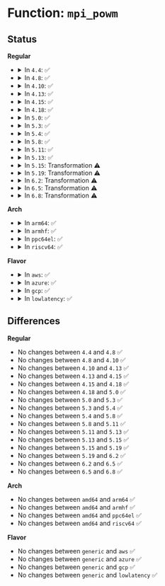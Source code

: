 # Function: <code>mpi_powm</code>

## Status
<b>Regular</b>
<ul>
<li>
<details>
<summary>In <code>4.4</code>: ✅</summary>

```c
int mpi_powm(MPI res, MPI base, MPI exp, MPI mod);
```

**Collision:** Unique Global

**Inline:** No

**Transformation:** False

**Instances:**

```
In lib/mpi/mpi-pow.c (ffffffff81418b30)
Location: lib/mpi/mpi-pow.c:36
Inline: False
Direct callers:
  - crypto/asymmetric_keys/rsa.c:RSA_verify_signature
  - lib/digsig.c:digsig_verify
```
**Symbols:**

```
ffffffff81418b30-ffffffff8141953f: mpi_powm (STB_GLOBAL)
```
</details>
</li>
<li>
<details>
<summary>In <code>4.8</code>: ✅</summary>

```c
int mpi_powm(MPI res, MPI base, MPI exp, MPI mod);
```

**Collision:** Unique Global

**Inline:** No

**Transformation:** False

**Instances:**

```
In lib/mpi/mpi-pow.c (ffffffff814607a0)
Location: lib/mpi/mpi-pow.c:36
Inline: False
Direct callers:
  - security/keys/dh.c:keyctl_dh_compute
  - lib/digsig.c:digsig_verify
```
**Symbols:**

```
ffffffff814607a0-ffffffff8146129f: mpi_powm (STB_GLOBAL)
```
</details>
</li>
<li>
<details>
<summary>In <code>4.10</code>: ✅</summary>

```c
int mpi_powm(MPI res, MPI base, MPI exp, MPI mod);
```

**Collision:** Unique Global

**Inline:** No

**Transformation:** False

**Instances:**

```
In lib/mpi/mpi-pow.c (ffffffff8147f270)
Location: lib/mpi/mpi-pow.c:36
Inline: False
Direct callers:
  - security/keys/dh.c:keyctl_dh_compute
  - lib/digsig.c:digsig_verify
```
**Symbols:**

```
ffffffff8147f270-ffffffff8147fdb1: mpi_powm (STB_GLOBAL)
```
</details>
</li>
<li>
<details>
<summary>In <code>4.13</code>: ✅</summary>

```c
int mpi_powm(MPI res, MPI base, MPI exp, MPI mod);
```

**Collision:** Unique Global

**Inline:** No

**Transformation:** False

**Instances:**

```
In lib/mpi/mpi-pow.c (ffffffff814885f0)
Location: lib/mpi/mpi-pow.c:36
Inline: False
Direct callers:
  - crypto/dh.c:dh_compute_value
  - lib/digsig.c:digsig_verify
```
**Symbols:**

```
ffffffff814885f0-ffffffff8148906b: mpi_powm (STB_GLOBAL)
```
</details>
</li>
<li>
<details>
<summary>In <code>4.15</code>: ✅</summary>

```c
int mpi_powm(MPI res, MPI base, MPI exp, MPI mod);
```

**Collision:** Unique Global

**Inline:** No

**Transformation:** False

**Instances:**

```
In lib/mpi/mpi-pow.c (ffffffff814c4770)
Location: lib/mpi/mpi-pow.c:37
Inline: False
Direct callers:
  - crypto/dh.c:dh_compute_value
  - lib/digsig.c:digsig_verify
```
**Symbols:**

```
ffffffff814c4770-ffffffff814c51a6: mpi_powm (STB_GLOBAL)
```
</details>
</li>
<li>
<details>
<summary>In <code>4.18</code>: ✅</summary>

```c
int mpi_powm(MPI res, MPI base, MPI exp, MPI mod);
```

**Collision:** Unique Global

**Inline:** No

**Transformation:** False

**Instances:**

```
In lib/mpi/mpi-pow.c (ffffffff814f5600)
Location: lib/mpi/mpi-pow.c:37
Inline: False
Direct callers:
  - crypto/dh.c:dh_compute_value
  - lib/digsig.c:digsig_verify
```
**Symbols:**

```
ffffffff814f5600-ffffffff814f6090: mpi_powm (STB_GLOBAL)
```
</details>
</li>
<li>
<details>
<summary>In <code>5.0</code>: ✅</summary>

```c
int mpi_powm(MPI res, MPI base, MPI exp, MPI mod);
```

**Collision:** Unique Global

**Inline:** No

**Transformation:** False

**Instances:**

```
In lib/mpi/mpi-pow.c (ffffffff81509960)
Location: lib/mpi/mpi-pow.c:37
Inline: False
Direct callers:
  - crypto/dh.c:dh_compute_value
  - crypto/dh.c:dh_compute_value
  - lib/digsig.c:digsig_verify
```
**Symbols:**

```
ffffffff81509960-ffffffff8150a486: mpi_powm (STB_GLOBAL)
```
</details>
</li>
<li>
<details>
<summary>In <code>5.3</code>: ✅</summary>

```c
int mpi_powm(MPI res, MPI base, MPI exp, MPI mod);
```

**Collision:** Unique Global

**Inline:** No

**Transformation:** False

**Instances:**

```
In lib/mpi/mpi-pow.c (ffffffff81537af0)
Location: lib/mpi/mpi-pow.c:24
Inline: False
Direct callers:
  - crypto/dh.c:dh_compute_value
  - crypto/dh.c:dh_compute_value
  - crypto/rsa.c:rsa_dec
  - crypto/rsa.c:rsa_enc
```
**Symbols:**

```
ffffffff81537af0-ffffffff81538540: mpi_powm (STB_GLOBAL)
```
</details>
</li>
<li>
<details>
<summary>In <code>5.4</code>: ✅</summary>

```c
int mpi_powm(MPI res, MPI base, MPI exp, MPI mod);
```

**Collision:** Unique Global

**Inline:** No

**Transformation:** False

**Instances:**

```
In lib/mpi/mpi-pow.c (ffffffff81558910)
Location: lib/mpi/mpi-pow.c:24
Inline: False
Direct callers:
  - crypto/dh.c:dh_compute_value
  - crypto/dh.c:dh_compute_value
  - crypto/rsa.c:rsa_dec
  - crypto/rsa.c:rsa_enc
```
**Symbols:**

```
ffffffff81558910-ffffffff81559360: mpi_powm (STB_GLOBAL)
```
</details>
</li>
<li>
<details>
<summary>In <code>5.8</code>: ✅</summary>

```c
int mpi_powm(MPI res, MPI base, MPI exp, MPI mod);
```

**Collision:** Unique Global

**Inline:** No

**Transformation:** False

**Instances:**

```
In lib/mpi/mpi-pow.c (ffffffff815e21c0)
Location: lib/mpi/mpi-pow.c:24
Inline: False
Direct callers:
  - crypto/dh.c:dh_compute_value
  - crypto/dh.c:dh_is_pubkey_valid
  - crypto/rsa.c:rsa_dec
  - crypto/rsa.c:rsa_enc
```
**Symbols:**

```
ffffffff815e21c0-ffffffff815e2c0b: mpi_powm (STB_GLOBAL)
```
</details>
</li>
<li>
<details>
<summary>In <code>5.11</code>: ✅</summary>

```c
int mpi_powm(MPI res, MPI base, MPI exp, MPI mod);
```

**Collision:** Unique Global

**Inline:** No

**Transformation:** False

**Instances:**

```
In lib/mpi/mpi-pow.c (ffffffff816061d0)
Location: lib/mpi/mpi-pow.c:24
Inline: False
Direct callers:
  - crypto/dh.c:dh_compute_value
  - crypto/dh.c:dh_is_pubkey_valid
  - crypto/rsa.c:rsa_dec
  - crypto/rsa.c:rsa_enc
  - lib/mpi/ec.c:mpi_ec_curve_point
  - lib/mpi/ec.c:mpi_ec_curve_point
  - lib/mpi/ec.c:add_points_weierstrass
  - lib/mpi/ec.c:add_points_weierstrass
  - lib/mpi/ec.c:add_points_weierstrass
  - lib/mpi/ec.c:dup_point_weierstrass
```
**Symbols:**

```
ffffffff816061d0-ffffffff81606c19: mpi_powm (STB_GLOBAL)
```
</details>
</li>
<li>
<details>
<summary>In <code>5.13</code>: ✅</summary>

```c
int mpi_powm(MPI res, MPI base, MPI exp, MPI mod);
```

**Collision:** Unique Global

**Inline:** No

**Transformation:** False

**Instances:**

```
In lib/mpi/mpi-pow.c (ffffffff815e8f10)
Location: lib/mpi/mpi-pow.c:24
Inline: False
Direct callers:
  - crypto/dh.c:dh_compute_value
  - crypto/dh.c:dh_compute_value
  - crypto/rsa.c:rsa_dec
  - crypto/rsa.c:rsa_enc
  - lib/mpi/ec.c:mpi_ec_curve_point
  - lib/mpi/ec.c:mpi_ec_curve_point
  - lib/mpi/ec.c:add_points_weierstrass
  - lib/mpi/ec.c:add_points_weierstrass
  - lib/mpi/ec.c:add_points_weierstrass
  - lib/mpi/ec.c:dup_point_weierstrass
```
**Symbols:**

```
ffffffff815e8f10-ffffffff815e9973: mpi_powm (STB_GLOBAL)
```
</details>
</li>
<li>
<details>
<summary>In <code>5.15</code>: Transformation ⚠️</summary>

```c
int mpi_powm(MPI res, MPI base, MPI exp, MPI mod);
```

**Collision:** Unique Global

**Inline:** No

**Transformation:** True

**Instances:**

```
In lib/mpi/mpi-pow.c (0)
Location: lib/mpi/mpi-pow.c:24
Inline: False
Direct callers:
  - crypto/dh.c:dh_compute_value
  - crypto/dh.c:dh_compute_value
  - crypto/rsa.c:rsa_dec
  - crypto/rsa.c:rsa_enc
  - lib/mpi/ec.c:mpi_ec_curve_point
  - lib/mpi/ec.c:mpi_ec_curve_point
  - lib/mpi/ec.c:add_points_weierstrass
  - lib/mpi/ec.c:add_points_weierstrass
  - lib/mpi/ec.c:add_points_weierstrass
  - lib/mpi/ec.c:dup_point_weierstrass
```
**Symbols:**

```
ffffffff81cde584-ffffffff81cde5a1: mpi_powm.cold (STB_LOCAL)
ffffffff816552b0-ffffffff81655d1c: mpi_powm (STB_GLOBAL)
```
</details>
</li>
<li>
<details>
<summary>In <code>5.19</code>: Transformation ⚠️</summary>

```c
int mpi_powm(MPI res, MPI base, MPI exp, MPI mod);
```

**Collision:** Unique Global

**Inline:** No

**Transformation:** True

**Instances:**

```
In lib/mpi/mpi-pow.c (0)
Location: lib/mpi/mpi-pow.c:24
Inline: False
Direct callers:
  - crypto/dh.c:dh_compute_value
  - crypto/rsa.c:rsa_dec
  - crypto/rsa.c:rsa_enc
  - lib/mpi/ec.c:mpi_ec_curve_point
  - lib/mpi/ec.c:mpi_ec_curve_point
  - lib/mpi/ec.c:add_points_weierstrass
  - lib/mpi/ec.c:add_points_weierstrass
  - lib/mpi/ec.c:add_points_weierstrass
  - lib/mpi/ec.c:dup_point_weierstrass
```
**Symbols:**

```
ffffffff81ea48c3-ffffffff81ea490c: mpi_powm.cold (STB_LOCAL)
ffffffff8176c7c0-ffffffff8176d383: mpi_powm (STB_GLOBAL)
```
</details>
</li>
<li>
<details>
<summary>In <code>6.2</code>: Transformation ⚠️</summary>

```c
int mpi_powm(MPI res, MPI base, MPI exp, MPI mod);
```

**Collision:** Unique Global

**Inline:** No

**Transformation:** True

**Instances:**

```
In lib/mpi/mpi-pow.c (0)
Location: lib/mpi/mpi-pow.c:24
Inline: False
Direct callers:
  - crypto/dh.c:dh_compute_value
  - crypto/rsa.c:rsa_dec
  - crypto/rsa.c:rsa_dec
  - crypto/rsa.c:rsa_enc
  - lib/mpi/ec.c:mpi_ec_curve_point
  - lib/mpi/ec.c:mpi_ec_curve_point
  - lib/mpi/ec.c:add_points_weierstrass
  - lib/mpi/ec.c:add_points_weierstrass
  - lib/mpi/ec.c:add_points_weierstrass
  - lib/mpi/ec.c:dup_point_weierstrass
```
**Symbols:**

```
ffffffff8208d4be-ffffffff8208d507: mpi_powm.cold (STB_LOCAL)
ffffffff8189bea0-ffffffff8189ca63: mpi_powm (STB_GLOBAL)
```
</details>
</li>
<li>
<details>
<summary>In <code>6.5</code>: Transformation ⚠️</summary>

```c
int mpi_powm(MPI res, MPI base, MPI exp, MPI mod);
```

**Collision:** Unique Global

**Inline:** No

**Transformation:** True

**Instances:**

```
In lib/mpi/mpi-pow.c (0)
Location: lib/mpi/mpi-pow.c:24
Inline: False
Direct callers:
  - crypto/dh.c:dh_compute_value
  - crypto/rsa.c:rsa_dec
  - crypto/rsa.c:rsa_dec
  - crypto/rsa.c:rsa_enc
  - lib/mpi/ec.c:mpi_ec_curve_point
  - lib/mpi/ec.c:mpi_ec_curve_point
  - lib/mpi/ec.c:add_points_weierstrass
  - lib/mpi/ec.c:add_points_weierstrass
  - lib/mpi/ec.c:add_points_weierstrass
  - lib/mpi/ec.c:dup_point_weierstrass
```
**Symbols:**

```
ffffffff8210d85c-ffffffff8210d8a5: mpi_powm.cold (STB_LOCAL)
ffffffff818de490-ffffffff818df028: mpi_powm (STB_GLOBAL)
```
</details>
</li>
<li>
<details>
<summary>In <code>6.8</code>: Transformation ⚠️</summary>

```c
int mpi_powm(MPI res, MPI base, MPI exp, MPI mod);
```

**Collision:** Unique Global

**Inline:** No

**Transformation:** True

**Instances:**

```
In lib/crypto/mpi/mpi-pow.c (0)
Location: lib/crypto/mpi/mpi-pow.c:24
Inline: False
Direct callers:
  - crypto/dh.c:dh_compute_value
  - crypto/rsa.c:rsa_dec
  - crypto/rsa.c:rsa_dec
  - crypto/rsa.c:rsa_enc
  - lib/crypto/mpi/ec.c:mpi_ec_curve_point
  - lib/crypto/mpi/ec.c:mpi_ec_curve_point
  - lib/crypto/mpi/ec.c:add_points_weierstrass
  - lib/crypto/mpi/ec.c:add_points_weierstrass
  - lib/crypto/mpi/ec.c:add_points_weierstrass
  - lib/crypto/mpi/ec.c:dup_point_weierstrass
```
**Symbols:**

```
ffffffff821d727a-ffffffff821d72c3: mpi_powm.cold (STB_LOCAL)
ffffffff81875090-ffffffff81875c30: mpi_powm (STB_GLOBAL)
```
</details>
</li>
</ul>
<b>Arch</b>
<ul>
<li>
<details>
<summary>In <code>arm64</code>: ✅</summary>

```c
int mpi_powm(MPI res, MPI base, MPI exp, MPI mod);
```

**Collision:** Unique Global

**Inline:** No

**Transformation:** False

**Instances:**

```
In lib/mpi/mpi-pow.c (ffff800010665118)
Location: lib/mpi/mpi-pow.c:24
Inline: False
Direct callers:
  - crypto/dh.c:dh_compute_value
  - crypto/dh.c:dh_compute_value
```
**Symbols:**

```
ffff800010665118-ffff8000106659e8: mpi_powm (STB_GLOBAL)
```
</details>
</li>
<li>
<details>
<summary>In <code>armhf</code>: ✅</summary>

```c
int mpi_powm(MPI res, MPI base, MPI exp, MPI mod);
```

**Collision:** Unique Global

**Inline:** No

**Transformation:** False

**Instances:**

```
In lib/mpi/mpi-pow.c (c080db58)
Location: lib/mpi/mpi-pow.c:24
Inline: False
Direct callers:
  - crypto/dh.c:dh_compute_value
  - crypto/dh.c:dh_compute_value
  - crypto/rsa.c:rsa_dec
  - crypto/rsa.c:rsa_enc
```
**Symbols:**

```
c080db58-c080e4f0: mpi_powm (STB_GLOBAL)
```
</details>
</li>
<li>
<details>
<summary>In <code>ppc64el</code>: ✅</summary>

```c
int mpi_powm(MPI res, MPI base, MPI exp, MPI mod);
```

**Collision:** Unique Global

**Inline:** No

**Transformation:** False

**Instances:**

```
In lib/mpi/mpi-pow.c (c00000000081a460)
Location: lib/mpi/mpi-pow.c:24
Inline: False
Direct callers:
  - crypto/dh.c:dh_compute_value
  - crypto/dh.c:dh_compute_value
  - crypto/dh.c:dh_compute_value
  - crypto/rsa.c:rsa_dec
  - crypto/rsa.c:rsa_enc
```
**Symbols:**

```
c00000000081a460-c00000000081b160: mpi_powm (STB_GLOBAL)
```
</details>
</li>
<li>
<details>
<summary>In <code>riscv64</code>: ✅</summary>

```c
int mpi_powm(MPI res, MPI base, MPI exp, MPI mod);
```

**Collision:** Unique Global

**Inline:** No

**Transformation:** False

**Instances:**

```
In lib/mpi/mpi-pow.c (ffffffe0004913f8)
Location: lib/mpi/mpi-pow.c:24
Inline: False
Direct callers:
  - crypto/dh.c:dh_compute_value
  - crypto/dh.c:dh_compute_value
  - crypto/dh.c:dh_compute_value
```
**Symbols:**

```
ffffffe0004913f8-ffffffe000491be2: mpi_powm (STB_GLOBAL)
```
</details>
</li>
</ul>
<b>Flavor</b>
<ul>
<li>
<details>
<summary>In <code>aws</code>: ✅</summary>

```c
int mpi_powm(MPI res, MPI base, MPI exp, MPI mod);
```

**Collision:** Unique Global

**Inline:** No

**Transformation:** False

**Instances:**

```
In lib/mpi/mpi-pow.c (ffffffff81550ef0)
Location: lib/mpi/mpi-pow.c:24
Inline: False
Direct callers:
  - crypto/dh.c:dh_compute_value
  - crypto/dh.c:dh_compute_value
  - crypto/rsa.c:rsa_dec
  - crypto/rsa.c:rsa_enc
```
**Symbols:**

```
ffffffff81550ef0-ffffffff81551940: mpi_powm (STB_GLOBAL)
```
</details>
</li>
<li>
<details>
<summary>In <code>azure</code>: ✅</summary>

```c
int mpi_powm(MPI res, MPI base, MPI exp, MPI mod);
```

**Collision:** Unique Global

**Inline:** No

**Transformation:** False

**Instances:**

```
In lib/mpi/mpi-pow.c (ffffffff815411d0)
Location: lib/mpi/mpi-pow.c:24
Inline: False
Direct callers:
  - crypto/dh.c:dh_compute_value
  - crypto/dh.c:dh_compute_value
  - crypto/rsa.c:rsa_dec
  - crypto/rsa.c:rsa_enc
```
**Symbols:**

```
ffffffff815411d0-ffffffff81541c20: mpi_powm (STB_GLOBAL)
```
</details>
</li>
<li>
<details>
<summary>In <code>gcp</code>: ✅</summary>

```c
int mpi_powm(MPI res, MPI base, MPI exp, MPI mod);
```

**Collision:** Unique Global

**Inline:** No

**Transformation:** False

**Instances:**

```
In lib/mpi/mpi-pow.c (ffffffff8154cc30)
Location: lib/mpi/mpi-pow.c:24
Inline: False
Direct callers:
  - crypto/dh.c:dh_compute_value
  - crypto/dh.c:dh_compute_value
  - crypto/rsa.c:rsa_dec
  - crypto/rsa.c:rsa_enc
```
**Symbols:**

```
ffffffff8154cc30-ffffffff8154d680: mpi_powm (STB_GLOBAL)
```
</details>
</li>
<li>
<details>
<summary>In <code>lowlatency</code>: ✅</summary>

```c
int mpi_powm(MPI res, MPI base, MPI exp, MPI mod);
```

**Collision:** Unique Global

**Inline:** No

**Transformation:** False

**Instances:**

```
In lib/mpi/mpi-pow.c (ffffffff81566a80)
Location: lib/mpi/mpi-pow.c:24
Inline: False
Direct callers:
  - crypto/dh.c:dh_compute_value
  - crypto/dh.c:dh_compute_value
  - crypto/rsa.c:rsa_dec
  - crypto/rsa.c:rsa_enc
```
**Symbols:**

```
ffffffff81566a80-ffffffff815674d0: mpi_powm (STB_GLOBAL)
```
</details>
</li>
</ul>

## Differences
<b>Regular</b>
<ul>
<li>
No changes between <code>4.4</code> and <code>4.8</code> ✅
</li>
<li>
No changes between <code>4.8</code> and <code>4.10</code> ✅
</li>
<li>
No changes between <code>4.10</code> and <code>4.13</code> ✅
</li>
<li>
No changes between <code>4.13</code> and <code>4.15</code> ✅
</li>
<li>
No changes between <code>4.15</code> and <code>4.18</code> ✅
</li>
<li>
No changes between <code>4.18</code> and <code>5.0</code> ✅
</li>
<li>
No changes between <code>5.0</code> and <code>5.3</code> ✅
</li>
<li>
No changes between <code>5.3</code> and <code>5.4</code> ✅
</li>
<li>
No changes between <code>5.4</code> and <code>5.8</code> ✅
</li>
<li>
No changes between <code>5.8</code> and <code>5.11</code> ✅
</li>
<li>
No changes between <code>5.11</code> and <code>5.13</code> ✅
</li>
<li>
No changes between <code>5.13</code> and <code>5.15</code> ✅
</li>
<li>
No changes between <code>5.15</code> and <code>5.19</code> ✅
</li>
<li>
No changes between <code>5.19</code> and <code>6.2</code> ✅
</li>
<li>
No changes between <code>6.2</code> and <code>6.5</code> ✅
</li>
<li>
No changes between <code>6.5</code> and <code>6.8</code> ✅
</li>
</ul>
<b>Arch</b>
<ul>
<li>
No changes between <code>amd64</code> and <code>arm64</code> ✅
</li>
<li>
No changes between <code>amd64</code> and <code>armhf</code> ✅
</li>
<li>
No changes between <code>amd64</code> and <code>ppc64el</code> ✅
</li>
<li>
No changes between <code>amd64</code> and <code>riscv64</code> ✅
</li>
</ul>
<b>Flavor</b>
<ul>
<li>
No changes between <code>generic</code> and <code>aws</code> ✅
</li>
<li>
No changes between <code>generic</code> and <code>azure</code> ✅
</li>
<li>
No changes between <code>generic</code> and <code>gcp</code> ✅
</li>
<li>
No changes between <code>generic</code> and <code>lowlatency</code> ✅
</li>
</ul>
